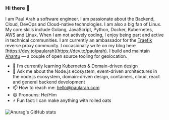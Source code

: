 
### Hi there 👋
I am Paul Arah a software engineer. I am passionate about the Backend, Cloud, DevOps and Cloud-native technologies. I am also a big fan of Linux. My core skills include Golang, JavaScript, Python, Docker, Kubernetes, AWS and Linux.  When I am not actively coding, I enjoy being part and active in technical communities. I am currently an ambassador for the [Traefik](https://traefik.io/) reverse proxy community. I occasionally write on my blog here [https://dev.to/paularah](https://dev.to/paularah). I build and maintain [Ahantu](https://github.com/Ahantu) — a couple of open source tooling for geolocation.

- 🌱 I’m currently learning Kubernetes & Domain-driven design 
- 💬 Ask me about the Node.js ecosystem, event-driven architectures in the node.js ecosystem, domain-driven design, containers, cloud, react and general backend development
- 📫 How to reach me: hello@paularah.com
- 😄 Pronouns: He/Him
- ⚡ Fun fact: I can make anything with rolled oats 


![Anurag's GitHub stats](https://github-readme-stats.vercel.app/api?username=paularah&count_private=true&show_icons=true&theme=radical)

